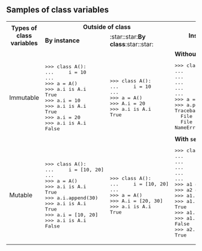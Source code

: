 ## Samples of class variables

<table>
<!-- 1st row: header -->
<tr>
<th rowspan="2">
<b>Types of class variables</b>
</th>
<th colspan="2">
<b>Outside of class</b>
</th>
<th rowspan="2">
<b>Inside of class functions</b>
</th>
</tr>
<!-- 2nd row: header -->
<tr>
<td>
<b>By instance</b>
</td>
<td>
:star::star:<b>By class</b>:star::star:
</td>
</tr>
<!-- 3nd row: immutable -->
<tr>
<td>
Immutable
</td>
<td>
<pre lang="python">
>>> class A():
...     i = 10
...
>>> a = A()
>>> a.i is A.i
True
>>> a.i = 10
>>> a.i is A.i
True
>>> a.i = 20
>>> a.i is A.i
False
</pre>
</td>
<td>
<pre lang="python">
>>> class A():
...     i = 10
...
>>> a = A()
>>> A.i = 20
>>> a.i is A.i
True
</pre>
</td>
<td rowspan="2">
<b>Without <code>self</code></b>
<pre lang="python">
>>> class A():
...     i = 10
...
...     def print_i(self):
...         print(i)
...
>>> a = A()
>>> a.print_i()
Traceback (most recent call last):
  File "<stdin>", line 1, in <module>
  File "<stdin>", line 5, in print_i
NameError: name 'i' is not defined
</pre>
<b>With <code>self</code></b>
<pre lang="python">
>>> class A():
...     i = 10
...
...     def set_i(self, new_i):
...         self.i = new_i
...
>>> a1 = A()
>>> a2 = A()
>>> a1.set_i(10)
>>> a1.i is A.i
True
>>> a1.set_i(20)
>>> a1.i is A.i
False
>>> a2.i is A.i
True
</pre>
</td>
</tr>
<!-- 4th row: mutable -->
<tr>
<td>
Mutable
</td>
<td>
<pre lang="python">
>>> class A():
...     i = [10, 20]
...
>>> a = A()
>>> a.i is A.i
True
>>> a.i.append(30)
>>> a.i is A.i
True
>>> a.i = [10, 20]
>>> a.i is A.i
False
</pre>
</td>
<td>
<pre lang="python">
>>> class A():
...     i = [10, 20]
...
>>> a = A()
>>> A.i = [20, 30]
>>> a.i is A.i
True
</pre>
</td>
</tr>
</table>
